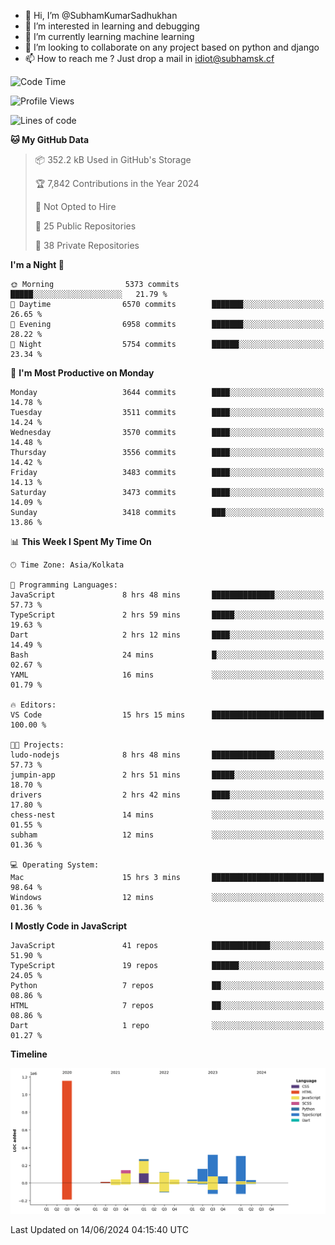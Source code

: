 - 👋 Hi, I’m @SubhamKumarSadhukhan
- 👀 I’m interested in learning and debugging
- 🌱 I’m currently learning machine learning
- 💞️ I’m looking to collaborate on any project based on python and django
- 📫 How to reach me ?
      Just drop a mail in idiot@subhamsk.cf

<!---
SubhamKumarSadhukhan/SubhamKumarSadhukhan is a ✨ special ✨ repository because its `README.md` (this file) appears on your GitHub profile.
You can click the Preview link to take a look at your changes.
--->


<!--START_SECTION:waka-->
![Code Time](http://img.shields.io/badge/Code%20Time-2%2C234%20hrs%2047%20mins-blue)

![Profile Views](http://img.shields.io/badge/Profile%20Views-2-blue)

![Lines of code](https://img.shields.io/badge/From%20Hello%20World%20I%27ve%20Written-2.7%20million%20lines%20of%20code-blue)

**🐱 My GitHub Data** 

> 📦 352.2 kB Used in GitHub's Storage 
 > 
> 🏆 7,842 Contributions in the Year 2024
 > 
> 🚫 Not Opted to Hire
 > 
> 📜 25 Public Repositories 
 > 
> 🔑 38 Private Repositories 
 > 
**I'm a Night 🦉** 

```text
🌞 Morning                5373 commits        █████░░░░░░░░░░░░░░░░░░░░   21.79 % 
🌆 Daytime                6570 commits        ███████░░░░░░░░░░░░░░░░░░   26.65 % 
🌃 Evening                6958 commits        ███████░░░░░░░░░░░░░░░░░░   28.22 % 
🌙 Night                  5754 commits        ██████░░░░░░░░░░░░░░░░░░░   23.34 % 
```
📅 **I'm Most Productive on Monday** 

```text
Monday                   3644 commits        ████░░░░░░░░░░░░░░░░░░░░░   14.78 % 
Tuesday                  3511 commits        ████░░░░░░░░░░░░░░░░░░░░░   14.24 % 
Wednesday                3570 commits        ████░░░░░░░░░░░░░░░░░░░░░   14.48 % 
Thursday                 3556 commits        ████░░░░░░░░░░░░░░░░░░░░░   14.42 % 
Friday                   3483 commits        ████░░░░░░░░░░░░░░░░░░░░░   14.13 % 
Saturday                 3473 commits        ████░░░░░░░░░░░░░░░░░░░░░   14.09 % 
Sunday                   3418 commits        ███░░░░░░░░░░░░░░░░░░░░░░   13.86 % 
```


📊 **This Week I Spent My Time On** 

```text
🕑︎ Time Zone: Asia/Kolkata

💬 Programming Languages: 
JavaScript               8 hrs 48 mins       ██████████████░░░░░░░░░░░   57.73 % 
TypeScript               2 hrs 59 mins       █████░░░░░░░░░░░░░░░░░░░░   19.63 % 
Dart                     2 hrs 12 mins       ████░░░░░░░░░░░░░░░░░░░░░   14.49 % 
Bash                     24 mins             █░░░░░░░░░░░░░░░░░░░░░░░░   02.67 % 
YAML                     16 mins             ░░░░░░░░░░░░░░░░░░░░░░░░░   01.79 % 

🔥 Editors: 
VS Code                  15 hrs 15 mins      █████████████████████████   100.00 % 

🐱‍💻 Projects: 
ludo-nodejs              8 hrs 48 mins       ██████████████░░░░░░░░░░░   57.73 % 
jumpin-app               2 hrs 51 mins       █████░░░░░░░░░░░░░░░░░░░░   18.70 % 
drivers                  2 hrs 42 mins       ████░░░░░░░░░░░░░░░░░░░░░   17.80 % 
chess-nest               14 mins             ░░░░░░░░░░░░░░░░░░░░░░░░░   01.55 % 
subham                   12 mins             ░░░░░░░░░░░░░░░░░░░░░░░░░   01.36 % 

💻 Operating System: 
Mac                      15 hrs 3 mins       █████████████████████████   98.64 % 
Windows                  12 mins             ░░░░░░░░░░░░░░░░░░░░░░░░░   01.36 % 
```

**I Mostly Code in JavaScript** 

```text
JavaScript               41 repos            █████████████░░░░░░░░░░░░   51.90 % 
TypeScript               19 repos            ██████░░░░░░░░░░░░░░░░░░░   24.05 % 
Python                   7 repos             ██░░░░░░░░░░░░░░░░░░░░░░░   08.86 % 
HTML                     7 repos             ██░░░░░░░░░░░░░░░░░░░░░░░   08.86 % 
Dart                     1 repo              ░░░░░░░░░░░░░░░░░░░░░░░░░   01.27 % 
```



**Timeline**

![Lines of Code chart](https://raw.githubusercontent.com/SubhamKumarSadhukhan/SubhamKumarSadhukhan/main/assets/bar_graph.png)


 Last Updated on 14/06/2024 04:15:40 UTC
<!--END_SECTION:waka-->
